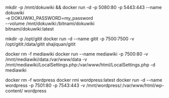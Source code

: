 

mkdir -p /mnt/dokuwiki && docker run -d -p 5080:80 -p 5443:443 --name dokuwiki \
 -e DOKUWIKI_PASSWORD=my_password \
 --volume /mnt/dokuwiki:/bitnami/dokuwiki \
 bitnami/dokuwiki:latest


 mkdir -p /opt/gitit
docker run -d --name gitit -p 7500:7500 -v /opt/gitit:/data/gitit shajiquan/gitit

docker rm -f mediawiki
docker run --name mediawiki -p 7500:80 -v /mnt/mediawiki/data:/var/www/data -v /mnt/mediawiki/LocalSettings.php:/var/www/html/LocalSettings.php -d mediawiki

docker rm -f wordpress
docker rmi wordpress:latest
docker run -d --name wordpress -p 7501:80 -p 7543:443 -v /mnt/wordpress/:/var/www/html/wp-content/ wordpress
